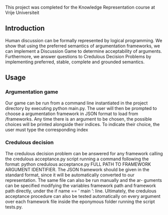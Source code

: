 This project was completed for the Knowledge Representation course at Vrije Universiteit

## Introduction
Human discussion can be formally represented by logical programming. We show that using the preferred semantics of argumentation frameworks, we can implement a Discussion Game to determine acceptability of arguments. Furthermore, we answer questions to Credulous Decision Problems by implementing preferred, stable, complete and grounded semantics.

## Usage

### Argumentation game
Our game can be run from a command line instantiated in the project directory by
executing python main.py. The user will then be prompted to choose a argumentation
framework in JSON format to load from /frameworks. Any time there is an argument
to be chosen, the possible choices will be printed alongside their indices. To indicate
their choice, the user must type the corresponding index

### Credulous decision
The credulous decision problem can be answered for any framework calling the
credulous acceptance.py script running a command following the format:
python credulous acceptance.py FULL PATH TO FRAMEWORK ARGUMENT IDENTIFIER.
The JSON framework should be given in the standard format, since it will be automatically converted to our representation. The same file can also be run manually and the ar-
guments can be specified modifying the variables framework path and framework path
directly, under the if name == ’ main ’: line.
Ultimately, the credulous acceptance procedure can also be tested automatically on
every argument over each framework file inside the eponymous folder running the script
tests.py.
